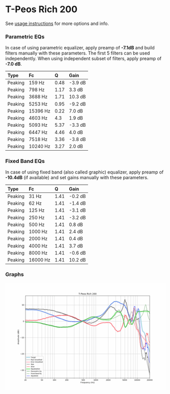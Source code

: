 # T-Peos Rich 200
See [usage instructions](https://github.com/jaakkopasanen/AutoEq#usage) for more options and info.

### Parametric EQs
In case of using parametric equalizer, apply preamp of **-7.1dB** and build filters manually
with these parameters. The first 5 filters can be used independently.
When using independent subset of filters, apply preamp of **-7.0 dB**.

| Type    | Fc       |    Q | Gain    |
|:--------|:---------|:-----|:--------|
| Peaking | 159 Hz   | 0.48 | -3.9 dB |
| Peaking | 798 Hz   | 1.17 | 3.3 dB  |
| Peaking | 3688 Hz  | 1.71 | 10.3 dB |
| Peaking | 5253 Hz  | 0.95 | -9.2 dB |
| Peaking | 15396 Hz | 0.22 | 7.0 dB  |
| Peaking | 4603 Hz  | 4.3  | 1.9 dB  |
| Peaking | 5093 Hz  | 5.37 | -3.3 dB |
| Peaking | 6447 Hz  | 4.46 | 4.0 dB  |
| Peaking | 7518 Hz  | 3.36 | -3.8 dB |
| Peaking | 10240 Hz | 3.27 | 2.0 dB  |

### Fixed Band EQs
In case of using fixed band (also called graphic) equalizer, apply preamp of **-10.4dB**
(if available) and set gains manually with these parameters.

| Type    | Fc       |    Q | Gain    |
|:--------|:---------|:-----|:--------|
| Peaking | 31 Hz    | 1.41 | -0.2 dB |
| Peaking | 62 Hz    | 1.41 | -1.4 dB |
| Peaking | 125 Hz   | 1.41 | -3.1 dB |
| Peaking | 250 Hz   | 1.41 | -3.2 dB |
| Peaking | 500 Hz   | 1.41 | 0.8 dB  |
| Peaking | 1000 Hz  | 1.41 | 2.4 dB  |
| Peaking | 2000 Hz  | 1.41 | 0.4 dB  |
| Peaking | 4000 Hz  | 1.41 | 3.7 dB  |
| Peaking | 8000 Hz  | 1.41 | -0.6 dB |
| Peaking | 16000 Hz | 1.41 | 10.2 dB |

### Graphs
![](./T-Peos%20Rich%20200.png)